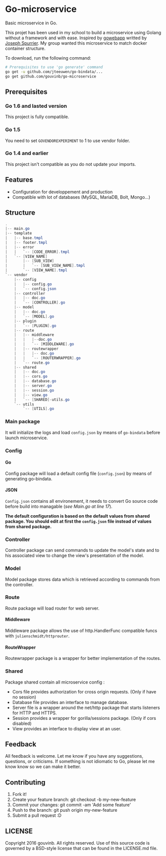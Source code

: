 # Go-microservice

Basic microservice in Go.

This projet has been used in my school to build a microservice using Golang
without a framework and with ease. Inspired by
[gowebapp](https://github.com/josephspurrier/gowebapp)
writted by [Joseph Spurrier](http://www.josephspurrier.com/about/). My group
wanted this microservice to match docker container structure.

To download, run the following command:

```bash
# Prerequisites to use 'go generate' command
go get -u github.com/jteeuwen/go-bindata/...
go get github.com/gouvinb/go-microservice
```

## Prerequisites

### Go 1.6 and lasted version

This project is fully compatible.

### Go 1.5

You need to set `GOVENDOREXPERIMENT` to 1 to use vendor folder.

### Go 1.4 and earlier

This project isn't compatible as you do not update your imports.

## Features

-   Configuration for developpement and production
-   Compatible with lot of databases (MySQL, MariaDB, Bolt, Mongo...)

## Structure

```java
.
|-- main.go
|-- template
|   |-- base.tmpl
|   |-- footer.tmpl
|   |-- error
|   |   `-- [CODE_ERROR].tmpl
|   `-- [VIEW_NAME]
|       |-- [SUB_VIEW]
|       |   `-- [SUB_VIEW_NAME].tmpl
|       `-- [VIEW_NAME].tmpl
`-- vendor
    |-- config
    |   |-- config.go
    |   `-- config.json
    |-- controller
    |   |-- doc.go
    |   `-- [CONTROLLER].go
    |-- model
    |   |-- doc.go
    |   `-- [MODEL].go
    |-- plugin
    |   `-- [PLUGIN].go
    |-- route
    |   |-- middleware
    |   |   |--doc.go
    |   |   `-- [MIDDLEWARE].go
    |   |-- routewrapper
    |   |   |-- doc.go
    |   |   `-- [ROUTERWRAPPER].go
    |   `-- route.go
    |-- shared
    |   |-- doc.go
    |   |-- cors.go
    |   |-- database.go
    |   |-- server.go
    |   |-- session.go
    |   |-- view.go
    |   `-- [SHARED]-utils.go
    `-- utils
        `-- [UTILS].go
```

### Main package

It will initialize the logs and load `config.json` by means of `go-bindata`
before launch microservice.

### Config

#### Go

Config package will load a default config file (`config.json`) by means of
generating go-bindata.

#### JSON

`Config.json` contains all environement, it needs to convert Go
source code before build into managable (_see Main.go at line 17_).

**The default configuration is based on the default values from shared package.
You should edit at first  the `config.json` file instead of values from shared
package.**

### Controller

Controller package can send commands to update the model's state and to his
associated view to change the view's presentation of the model.

### Model

Model package stores data which is retrieved according to commands from the
controller.

### Route

Route package will load router for web server.

#### Middleware

Middleware package allows the use of http.HandlerFunc compatible funcs with
`julienschmidt/httprouter`.

#### RouteWrapper

Routewrapper package is a wrapper for better implementation of the routes.

### Shared

Package shared contain all microservice config :

-   Cors file provides authorization for cross origin requests.
    (Only if have no session)
-   Database file provides an interface to manage database.
-   Server file is a wrapper around the net/http package that starts listeners
    for HTTP and HTTPS.
-   Session provides a wrapper for gorilla/sessions package. (Only if cors
    disabled)
-   View provides an interface to display view at an user.

## Feedback

All feedback is welcome. Let me know if you have any suggestions, questions, or
criticisms.
If something is not idiomatic to Go, please let me know know so we can make it
better.

## Contributing

1.  Fork it!
2.  Create your feature branch: git checkout -b my-new-feature
3.  Commit your changes: git commit -am 'Add some feature'
4.  Push to the branch: git push origin my-new-feature
5.  Submit a pull request :D

## LICENSE

Copyright 2016 gouvinb. All rights reserved.
Use of this source code is governed by a BSD-style
license that can be found in the LICENSE.md file.

